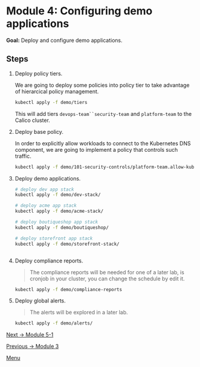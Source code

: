 # Module 4: Configuring demo applications

**Goal:** Deploy and configure demo applications.

## Steps

1. Deploy policy tiers.

    We are going to deploy some policies into policy tier to take advantage of hierarcical policy management.

    ```bash
    kubectl apply -f demo/tiers
    ```

    This will add tiers `devops-team``security-team` and `platform-team` to the Calico cluster.

2. Deploy base policy.

    In order to explicitly allow workloads to connect to the Kubernetes DNS component, we are going to implement a policy that controls such traffic.

    ```bash
    kubectl apply -f demo/101-security-controls/platform-team.allow-kube-dns.yaml
    ```

3. Deploy demo applications.

    ```bash
    # deploy dev app stack
    kubectl apply -f demo/dev-stack/
    
    # deploy acme app stack
    kubectl apply -f demo/acme-stack/

    # deploy boutiqueshop app stack
    kubectl apply -f demo/boutiqueshop/

    # deploy storefront app stack
    kubectl apply -f demo/storefront-stack/



    ```

4. Deploy compliance reports.

    >The compliance reports will be needed for one of a later lab, is cronjob in your cluster, you can change the schedule by edit it.

    ```bash
    kubectl apply -f demo/compliance-reports

    ```

5. Deploy global alerts.

    >The alerts will be explored in a later lab.

    ```bash
    kubectl apply -f demo/alerts/
   
    ```

[Next -> Module 5-1](../modules/app-service-control.md)

[Previous -> Module 3](../modules/joining-eks-to-calico-cloud.md)

[Menu](../README.md)



